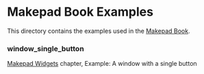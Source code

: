 # Makepad Book Examples

This directory contains the examples used in the [Makepad Book](https://github.com/makepad/makepad_book).

### window_single_button

[Makepad Widgets](https://makepad.github.io/makepad_book/widgets.html) chapter, Example: A window with a single button
